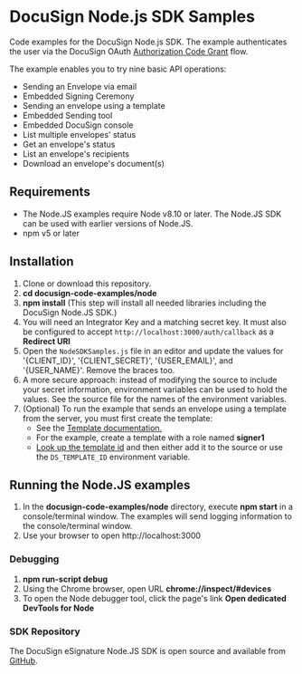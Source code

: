 # DocuSign Node.js SDK Samples

Code examples for the DocuSign Node.js SDK. The example
authenticates the user via the
DocuSign OAuth
[Authorization Code Grant](https://developers.docusign.com/esign-rest-api/guides/authentication/oauth2-code-grant)
flow.

The example enables you to try nine basic API operations:
* Sending an Envelope via email
* Embedded Signing Ceremony
* Sending an envelope using a template
* Embedded Sending tool
* Embedded DocuSign console
* List multiple envelopes' status
* Get an envelope's status
* List an envelope's recipients
* Download an envelope's document(s)

## Requirements
* The Node.JS examples require Node v8.10 or later.
  The Node.JS SDK can be used with earlier versions of Node.JS.
* npm v5 or later


## Installation
1. Clone or download this repository.
1. **cd docusign-code-examples/node**
1. **npm install**   (This step will install all needed libraries including the DocuSign Node.JS SDK.)
1. You will need an Integrator Key and a matching secret key.
   It must also be configured to accept `http://localhost:3000/auth/callback`
   as a **Redirect URI**
1. Open the `NodeSDKSamples.js` file in an editor and update the
   values for '{CLIENT_ID}', '{CLIENT_SECRET}', '{USER_EMAIL}', and '{USER_NAME}'.
   Remove the braces too.
1. A more secure approach: instead of modifying the source to include your
   secret information, environment variables can be used to hold the values.
   See the source file for the names of the environment variables.
1. (Optional) To run the example that sends an envelope using a template from the server,
   you must first create the template:
   * See the [Template documentation.](https://support.docusign.com/guides/ndse-user-guide-create-templates)
   * For the example, create a template with a role named **signer1**
   * [Look up the template id](https://support.docusign.com/en/guides/ndse-user-guide-locate-template-id)
   and then either add it to the source or use the `DS_TEMPLATE_ID`
   environment variable.

## Running the Node.JS examples

1. In the **docusign-code-examples/node** directory, execute **npm start** in a console/terminal window.
   The examples will send logging information to the console/terminal window.
2. Use your browser to open http://localhost:3000

### Debugging

1. **npm run-script debug**
1. Using the Chrome browser, open URL **chrome://inspect/#devices**
1. To open the Node debugger tool, click the page's link **Open dedicated DevTools for Node**

### SDK Repository

The DocuSign eSignature Node.JS SDK is open source and available from
[GitHub](https://github.com/docusign/docusign-node-client).
